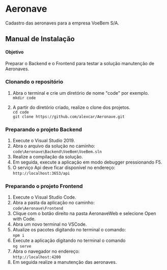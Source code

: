 # Aeronave
Cadastro das aeronaves para a empresa VoeBem S/A.

## Manual de Instalação

#### Objetivo
Preparar o Backend e o Frontend para testar a solução manutenção de Aeronaves.

### Clonando o repositório
1. Abra o terminal e crie um diretório de nome "code" por exemplo.<br>
`mkdir code`

2. A partir do diretório criado, realize o clone dos projetos.<br>
`cd code`<br>
`git clone https://github.com/alexcar/Aeronave.git`

### Preparando o projeto Backend
1. Execute o Visual Studio 2019.
2. Abra o arquivo da solução no caminho:<br> 
`code\Aeronave\Backend\VoeBem\VoeBem.sln`
3. Realize a compilação da solução.
4. Em seguida, execute a aplicação em modo debugger pressionando F5.
5. O serviço Api deve ficar disponível no endereço:<br> 
`http://localhost:3653/api`

### Preparando o projeto Frontend
1. Execute o Visual Studio Code.
2. Abra a pasta da aplicação no caminho:<br> 
`code\Aeronave\Frontend`
3. Clique com o botão direito na pasta AeronaveWeb e selecione Open with Code.
4. Abra um novo terminal no VSCode.
5. Atualize os pacotes digitando no terminal o comando:<br> 
`npm i`
6. Execute a aplicação digitando no terminal o comando<br> 
`ng serve`
6. Abra o navegador no endereço:<br> 
`http://localhost:4200`
7. Em seguida realize a manutenção das aeronaves.

